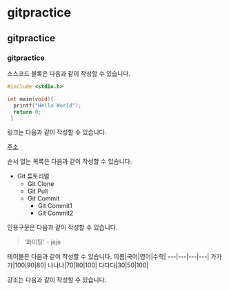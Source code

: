 # gitpractice
## gitpractice
### gitpractice

소스코드 블록은 다음과 같이 작성할 수 있습니다.
```c
#include <stdio.h>

int main(void){
  printf("Hello World");
  return 0;
 }
```

링크는 다음과 같이 작성할 수 있습니다.

[주소](https://naver.com)


순서 없는 목록은 다음과 같이 작성할 수 있습니다.

* Git 튜토리얼
  * Git Clone
  * Git Pull 
  * Git Commit
    * Git Commit1
    * Git Commit2
    

인용구문은 다음과 같이 작성할 수 있습니다.
> '화이팅' - jeje


테이블은 다음과 같이 작성할 수 있습니다.
이름|국어|영어|수학|
---|---|---|---|
가가가|100|90|80|
나나나|70|80|100|
다다다|30|50|100|

강조는 다음과 같이 작성할 수 있습니다. 
 
